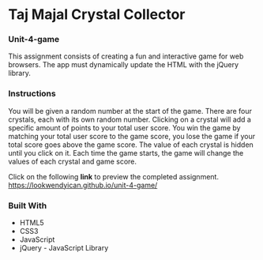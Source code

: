 # Taj Majal Crystal Collector
### Unit-4-game
This assignment consists of creating a fun and interactive game for web browsers. The app must dynamically update the HTML with the jQuery library.


### Instructions
You will be given a random number at the start of the game.  There are four crystals, each with its own random number. Clicking on a crystal will add a specific amount of points to your total user score. You win the game by matching your total user score to the game score, you lose the game if your total score goes above the game score. The value of each crystal is hidden until you click on it. Each time the game starts, the game will change the values of each crystal and game score.


Click on the following **link**  to preview the completed assignment.
https://lookwendyican.github.io/unit-4-game/

### Built With
* HTML5
* CSS3
* JavaScript
* jQuery - JavaScript Library
